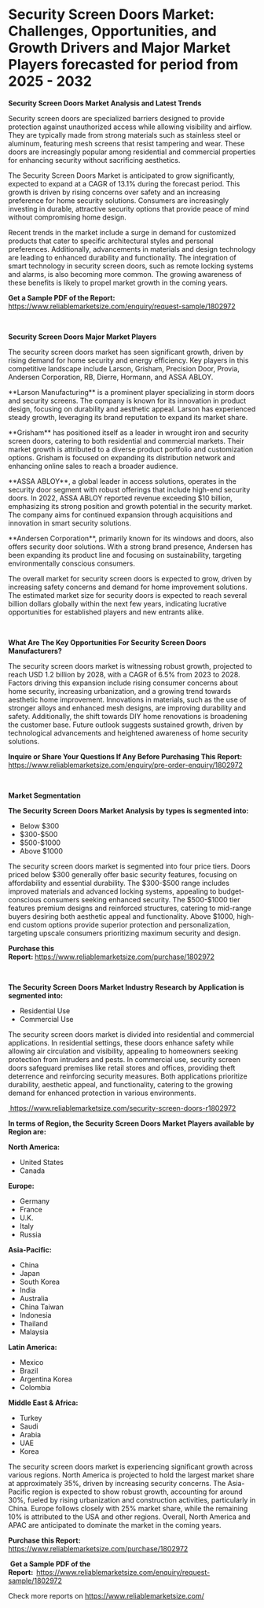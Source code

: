 <p><h1>Security Screen Doors Market: Challenges, Opportunities, and Growth Drivers and Major Market Players forecasted for period from 2025 - 2032</h1></p><p><strong>Security Screen Doors Market Analysis and Latest Trends</strong></p>
<p><p>Security screen doors are specialized barriers designed to provide protection against unauthorized access while allowing visibility and airflow. They are typically made from strong materials such as stainless steel or aluminum, featuring mesh screens that resist tampering and wear. These doors are increasingly popular among residential and commercial properties for enhancing security without sacrificing aesthetics.</p><p>The Security Screen Doors Market is anticipated to grow significantly, expected to expand at a CAGR of 13.1% during the forecast period. This growth is driven by rising concerns over safety and an increasing preference for home security solutions. Consumers are increasingly investing in durable, attractive security options that provide peace of mind without compromising home design.</p><p>Recent trends in the market include a surge in demand for customized products that cater to specific architectural styles and personal preferences. Additionally, advancements in materials and design technology are leading to enhanced durability and functionality. The integration of smart technology in security screen doors, such as remote locking systems and alarms, is also becoming more common. The growing awareness of these benefits is likely to propel market growth in the coming years.</p></p>
<p><strong>Get a Sample PDF of the Report:&nbsp;</strong> <a href="https://www.reliablemarketsize.com/enquiry/request-sample/1802972?utm_campaign=2773&utm_medium=2&utm_source=Github&utm_content=ia&utm_term=04042025&utm_id=security-screen-doors">https://www.reliablemarketsize.com/enquiry/request-sample/1802972</a></p>
<p>&nbsp;</p>
<p><strong>Security Screen Doors Major Market Players</strong></p>
<p><p>The security screen doors market has seen significant growth, driven by rising demand for home security and energy efficiency. Key players in this competitive landscape include Larson, Grisham, Precision Door, Provia, Andersen Corporation, RB, Dierre, Hormann, and ASSA ABLOY.</p><p>**Larson Manufacturing** is a prominent player specializing in storm doors and security screens. The company is known for its innovation in product design, focusing on durability and aesthetic appeal. Larson has experienced steady growth, leveraging its brand reputation to expand its market share.</p><p>**Grisham** has positioned itself as a leader in wrought iron and security screen doors, catering to both residential and commercial markets. Their market growth is attributed to a diverse product portfolio and customization options. Grisham is focused on expanding its distribution network and enhancing online sales to reach a broader audience.</p><p>**ASSA ABLOY**, a global leader in access solutions, operates in the security door segment with robust offerings that include high-end security doors. In 2022, ASSA ABLOY reported revenue exceeding $10 billion, emphasizing its strong position and growth potential in the security market. The company aims for continued expansion through acquisitions and innovation in smart security solutions.</p><p>**Andersen Corporation**, primarily known for its windows and doors, also offers security door solutions. With a strong brand presence, Andersen has been expanding its product line and focusing on sustainability, targeting environmentally conscious consumers.</p><p>The overall market for security screen doors is expected to grow, driven by increasing safety concerns and demand for home improvement solutions. The estimated market size for security doors is expected to reach several billion dollars globally within the next few years, indicating lucrative opportunities for established players and new entrants alike.</p></p>
<p>&nbsp;</p>
<p><strong>What Are The Key Opportunities For Security Screen Doors Manufacturers?</strong></p>
<p><p>The security screen doors market is witnessing robust growth, projected to reach USD 1.2 billion by 2028, with a CAGR of 6.5% from 2023 to 2028. Factors driving this expansion include rising consumer concerns about home security, increasing urbanization, and a growing trend towards aesthetic home improvement. Innovations in materials, such as the use of stronger alloys and enhanced mesh designs, are improving durability and safety. Additionally, the shift towards DIY home renovations is broadening the customer base. Future outlook suggests sustained growth, driven by technological advancements and heightened awareness of home security solutions.</p></p>
<p><strong>Inquire or Share Your Questions If Any Before Purchasing This Report:</strong> <a href="https://www.reliablemarketsize.com/enquiry/pre-order-enquiry/1802972?utm_campaign=2773&utm_medium=2&utm_source=Github&utm_content=ia&utm_term=04042025&utm_id=security-screen-doors">https://www.reliablemarketsize.com/enquiry/pre-order-enquiry/1802972</a></p>
<p>&nbsp;</p>
<p><strong>Market Segmentation</strong></p>
<p><strong>The Security Screen Doors Market Analysis by types is segmented into:</strong></p>
<p><ul><li>Below $300</li><li>$300-$500</li><li>$500-$1000</li><li>Above $1000</li></ul></p>
<p><p>The security screen doors market is segmented into four price tiers. Doors priced below $300 generally offer basic security features, focusing on affordability and essential durability. The $300-$500 range includes improved materials and advanced locking systems, appealing to budget-conscious consumers seeking enhanced security. The $500-$1000 tier features premium designs and reinforced structures, catering to mid-range buyers desiring both aesthetic appeal and functionality. Above $1000, high-end custom options provide superior protection and personalization, targeting upscale consumers prioritizing maximum security and design.</p></p>
<p><strong>Purchase this Report:&nbsp;</strong><a href="https://www.reliablemarketsize.com/purchase/1802972?utm_campaign=2773&utm_medium=2&utm_source=Github&utm_content=ia&utm_term=04042025&utm_id=security-screen-doors">https://www.reliablemarketsize.com/purchase/1802972</a></p>
<p>&nbsp;</p>
<p><strong>The Security Screen Doors Market Industry Research by Application is segmented into:</strong></p>
<p><ul><li>Residential Use</li><li>Commercial Use</li></ul></p>
<p><p>The security screen doors market is divided into residential and commercial applications. In residential settings, these doors enhance safety while allowing air circulation and visibility, appealing to homeowners seeking protection from intruders and pests. In commercial use, security screen doors safeguard premises like retail stores and offices, providing theft deterrence and reinforcing security measures. Both applications prioritize durability, aesthetic appeal, and functionality, catering to the growing demand for enhanced protection in various environments.</p></p>
<p><a href="https://www.reliablemarketsize.com/security-screen-doors-r1802972?utm_campaign=2773&utm_medium=2&utm_source=Github&utm_content=ia&utm_term=04042025&utm_id=security-screen-doors">&nbsp;https://www.reliablemarketsize.com/security-screen-doors-r1802972</a></p>
<p><strong>In terms of Region, the Security Screen Doors Market Players available by Region are:</strong></p>
<p>
    <p> <strong> North America: </strong>
        <ul>
            <li>United States</li>
            <li>Canada</li>
        </ul>
        </p> 
    <p> <strong> Europe: </strong>
        <ul>
            <li>Germany</li>
            <li>France</li>
            <li>U.K.</li>
            <li>Italy</li>
            <li>Russia</li>
        </ul>
        </p> 
    <p> <strong> Asia-Pacific: </strong>
        <ul>
            <li>China</li>
            <li>Japan</li>
            <li>South Korea</li>
            <li>India</li>
            <li>Australia</li>
            <li>China Taiwan</li>
            <li>Indonesia</li>
            <li>Thailand</li>
            <li>Malaysia</li>
        </ul>
        </p> 
    <p> <strong> Latin America: </strong>
        <ul>
            <li>Mexico</li>
            <li>Brazil</li>
            <li>Argentina Korea</li>
            <li>Colombia</li>
        </ul>
        </p> 
    <p> <strong> Middle East & Africa: </strong>
        <ul>
            <li>Turkey</li>
            <li>Saudi</li>
            <li>Arabia</li>
            <li>UAE</li>
            <li>Korea</li>
        </ul>
    </p>
    </p>
<p><p>The security screen doors market is experiencing significant growth across various regions. North America is projected to hold the largest market share at approximately 35%, driven by increasing security concerns. The Asia-Pacific region is expected to show robust growth, accounting for around 30%, fueled by rising urbanization and construction activities, particularly in China. Europe follows closely with 25% market share, while the remaining 10% is attributed to the USA and other regions. Overall, North America and APAC are anticipated to dominate the market in the coming years.</p></p>
<p><strong>Purchase this Report: </strong><a href="https://www.reliablemarketsize.com/purchase/1802972?utm_campaign=2773&utm_medium=2&utm_source=Github&utm_content=ia&utm_term=04042025&utm_id=security-screen-doors">https://www.reliablemarketsize.com/purchase/1802972</a></p>
<p>&nbsp;<strong>Get a Sample PDF of the Report:&nbsp;&nbsp;</strong><a href="https://www.reliablemarketsize.com/enquiry/request-sample/1802972?utm_campaign=2773&utm_medium=2&utm_source=Github&utm_content=ia&utm_term=04042025&utm_id=security-screen-doors">https://www.reliablemarketsize.com/enquiry/request-sample/1802972</a></p>
<p><strong></strong></p>
<p>Check more reports on <a href="https://www.reliablemarketsize.com/?utm_campaign=2773&utm_medium=2&utm_source=Github&utm_content=ia&utm_term=04042025&utm_id=security-screen-doors">https://www.reliablemarketsize.com/</a></p>